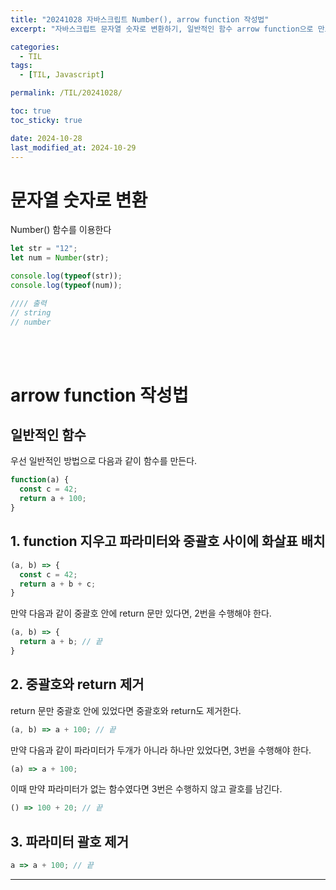 ```yaml
---
title: "20241028 자바스크립트 Number(), arrow function 작성법"
excerpt: "자바스크립트 문자열 숫자로 변환하기, 일반적인 함수 arrow function으로 만드는 법"

categories:
  - TIL
tags:
  - [TIL, Javascript]

permalink: /TIL/20241028/

toc: true
toc_sticky: true

date: 2024-10-28
last_modified_at: 2024-10-29
---
```


# 문자열 숫자로 변환
Number() 함수를 이용한다

```Javascript
let str = "12";
let num = Number(str);

console.log(typeof(str));
console.log(typeof(num));

//// 출력
// string
// number
```
<br><br>

# arrow function 작성법
## 일반적인 함수
우선 일반적인 방법으로 다음과 같이 함수를 만든다.

```Javascript
function(a) {
  const c = 42;
  return a + 100;
}
```

## 1. function 지우고 파라미터와 중괄호 사이에 화살표 배치
```Javascript
(a, b) => {
  const c = 42;
  return a + b + c;
}
```

만약 다음과 같이 중괄호 안에 return 문만 있다면, 2번을 수행해야 한다. 
```Javascript
(a, b) => {
  return a + b; // 끝
}

```

## 2. 중괄호와 return 제거
return 문만 중괄호 안에 있었다면 중괄호와 return도 제거한다. 
```Javascript
(a, b) => a + 100; // 끝
```

만약 다음과 같이 파라미터가 두개가 아니라 하나만 있었다면, 3번을 수행해야 한다.
```Javascript
(a) => a + 100;
```

이때 만약 파라미터가 없는 함수였다면 3번은 수행하지 않고 괄호를 남긴다.
```Javascript
() => 100 + 20; // 끝
```

## 3. 파라미터 괄호 제거
```Javascript
a => a + 100; // 끝
```

<hr>
